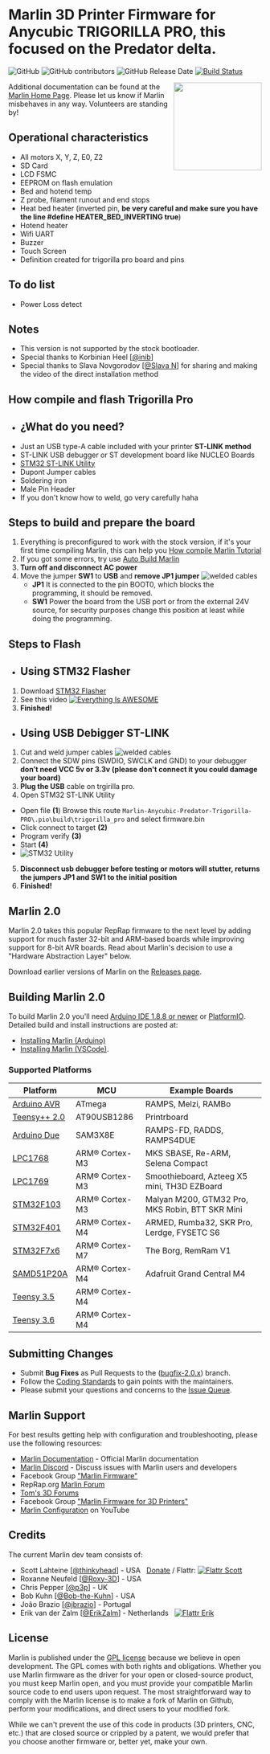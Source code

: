 # Marlin 3D Printer Firmware for Anycubic TRIGORILLA PRO, this focused on the Predator delta.

![GitHub](https://img.shields.io/github/license/marlinfirmware/marlin.svg)
![GitHub contributors](https://img.shields.io/github/contributors/marlinfirmware/marlin.svg)
![GitHub Release Date](https://img.shields.io/github/release-date/marlinfirmware/marlin.svg)
[![Build Status](https://github.com/MarlinFirmware/Marlin/workflows/CI/badge.svg?branch=bugfix-2.0.x)](https://github.com/MarlinFirmware/Marlin/actions)

<img align="right" width=175 src="buildroot/share/pixmaps/logo/marlin-250.png" />

Additional documentation can be found at the [Marlin Home Page](http://marlinfw.org/).
Please let us know if Marlin misbehaves in any way. Volunteers are standing by!


## Operational characteristics

- All motors X, Y, Z, E0, Z2
- SD Card
- LCD FSMC
- EEPROM on flash emulation
- Bed and hotend temp 
- Z probe, filament runout and end stops
- Heat bed heater (inverted pin, **be very careful and make sure you have the line #define HEATER_BED_INVERTING true**)
- Hotend heater
- Wifi UART
- Buzzer
- Touch Screen
- Definition created for trigorilla pro board and pins

## To do list

- Power Loss detect 

## Notes
- This version is not supported by the stock bootloader.
- Special thanks to Korbinian Heel [[@inib](https://github.com/inib)]
- Special thanks to Slava Novgorodov [[@Slava N](https://www.youtube.com/channel/UC617QlzItK-dOeTTttKZq3A)] for sharing and making the video of the direct installation method

## How compile and flash Trigorilla Pro

- ## ¿What do you need?
 - Just an USB type-A cable included with your printer
 **ST-LINK method**
 - ST-LINK USB debugger or ST development board like NUCLEO Boards
 - [STM32 ST-LINK Utility](https://www.st.com/en/development-tools/stsw-link004.html#get-software)
 - Dupont Jumper cables 
 - Soldering iron
 - Male Pin Header 
 - If you don't know how to weld, go very carefully haha

## Steps to build and prepare the board
 1. Everything is preconfigured to work with the stock version, if it's your first time compiling Marlin, this can help you [How compile Marlin Tutorial](https://marlinfw.org/docs/basics/install_platformio_vscode.html)
 2. If you got some errors, try use [Auto Build Marlin](https://marlinfw.org/docs/basics/install_platformio.html#auto-build-marlin)
 3. **Turn off and disconnect AC power**
 4. Move the jumper **SW1** to **USB** and **remove JP1 jumper** ![welded cables](/Images/JUMPERS.png)
    - **JP1** It is connected to the pin BOOT0, which blocks the programming, it should be removed.
    - **SW1** Power the board from the USB port or from the external 24V source, for security purposes change this position at least while doing the programming.

## Steps to Flash
- ## Using STM32 Flasher
 1. Download [STM32 Flasher](https://www.st.com/en/development-tools/flasher-stm32.html#get-software) 
 2. See this video 
 [![Everything Is AWESOME](https://img.youtube.com/vi/g2cAJXle6t0/0.jpg)](https://www.youtube.com/watch?v=g2cAJXle6t0 "ANYCUBIC Predator original board Trigorilla Pro reflash to Marlin 2.0.x")
 3. **Finished!**
 
- ## Using USB Debigger ST-LINK  
 1. Cut and weld jumper cables ![welded cables](/Images/SWD_pins.png)
 2. Connect the SDW pins (SWDIO, SWCLK and GND) to your debugger **don’t need VCC 5v or 3.3v (please don't connect it you could damage your board)**
 3. **Plug the USB** cable on trgirilla pro.
 4. Open STM32 ST-LINK Utility 
   - Open file **(1**) Browse this route `Marlin-Anycubic-Predator-Trigorilla-PRO\.pio\build\trigorilla_pro` and select firmware.bin
   - Click connect to target **(2)**
   - Program verify **(3)**
   - Start **(4)**
   - ![STM32 Utility](/Images/STM32%20ST-LINK%20Utility.png)
 5. **Disconnect usb debugger before testing or motors will stutter, returns the jumpers JP1 and SW1 to the initial position**
 6. **Finished!**
 


## Marlin 2.0

Marlin 2.0 takes this popular RepRap firmware to the next level by adding support for much faster 32-bit and ARM-based boards while improving support for 8-bit AVR boards. Read about Marlin's decision to use a "Hardware Abstraction Layer" below.

Download earlier versions of Marlin on the [Releases page](https://github.com/MarlinFirmware/Marlin/releases).

## Building Marlin 2.0

To build Marlin 2.0 you'll need [Arduino IDE 1.8.8 or newer](https://www.arduino.cc/en/main/software) or [PlatformIO](http://docs.platformio.org/en/latest/ide.html#platformio-ide). Detailed build and install instructions are posted at:

  - [Installing Marlin (Arduino)](http://marlinfw.org/docs/basics/install_arduino.html)
  - [Installing Marlin (VSCode)](http://marlinfw.org/docs/basics/install_platformio_vscode.html).

### Supported Platforms

  Platform|MCU|Example Boards
  --------|---|-------
  [Arduino AVR](https://www.arduino.cc/)|ATmega|RAMPS, Melzi, RAMBo
  [Teensy++ 2.0](http://www.microchip.com/wwwproducts/en/AT90USB1286)|AT90USB1286|Printrboard
  [Arduino Due](https://www.arduino.cc/en/Guide/ArduinoDue)|SAM3X8E|RAMPS-FD, RADDS, RAMPS4DUE
  [LPC1768](http://www.nxp.com/products/microcontrollers-and-processors/arm-based-processors-and-mcus/lpc-cortex-m-mcus/lpc1700-cortex-m3/512kb-flash-64kb-sram-ethernet-usb-lqfp100-package:LPC1768FBD100)|ARM® Cortex-M3|MKS SBASE, Re-ARM, Selena Compact
  [LPC1769](https://www.nxp.com/products/processors-and-microcontrollers/arm-microcontrollers/general-purpose-mcus/lpc1700-cortex-m3/512kb-flash-64kb-sram-ethernet-usb-lqfp100-package:LPC1769FBD100)|ARM® Cortex-M3|Smoothieboard, Azteeg X5 mini, TH3D EZBoard
  [STM32F103](https://www.st.com/en/microcontrollers-microprocessors/stm32f103.html)|ARM® Cortex-M3|Malyan M200, GTM32 Pro, MKS Robin, BTT SKR Mini
  [STM32F401](https://www.st.com/en/microcontrollers-microprocessors/stm32f401.html)|ARM® Cortex-M4|ARMED, Rumba32, SKR Pro, Lerdge, FYSETC S6
  [STM32F7x6](https://www.st.com/en/microcontrollers-microprocessors/stm32f7x6.html)|ARM® Cortex-M7|The Borg, RemRam V1
  [SAMD51P20A](https://www.adafruit.com/product/4064)|ARM® Cortex-M4|Adafruit Grand Central M4
  [Teensy 3.5](https://www.pjrc.com/store/teensy35.html)|ARM® Cortex-M4|
  [Teensy 3.6](https://www.pjrc.com/store/teensy36.html)|ARM® Cortex-M4|

## Submitting Changes

- Submit **Bug Fixes** as Pull Requests to the ([bugfix-2.0.x](https://github.com/MarlinFirmware/Marlin/tree/bugfix-2.0.x)) branch.
- Follow the [Coding Standards](http://marlinfw.org/docs/development/coding_standards.html) to gain points with the maintainers.
- Please submit your questions and concerns to the [Issue Queue](https://github.com/MarlinFirmware/Marlin/issues).

## Marlin Support

For best results getting help with configuration and troubleshooting, please use the following resources:

- [Marlin Documentation](http://marlinfw.org) - Official Marlin documentation
- [Marlin Discord](https://discord.gg/n5NJ59y) - Discuss issues with Marlin users and developers
- Facebook Group ["Marlin Firmware"](https://www.facebook.com/groups/1049718498464482/)
- RepRap.org [Marlin Forum](http://forums.reprap.org/list.php?415)
- [Tom's 3D Forums](https://discuss.toms3d.org/)
- Facebook Group ["Marlin Firmware for 3D Printers"](https://www.facebook.com/groups/3Dtechtalk/)
- [Marlin Configuration](https://www.youtube.com/results?search_query=marlin+configuration) on YouTube

## Credits

The current Marlin dev team consists of:

 - Scott Lahteine [[@thinkyhead](https://github.com/thinkyhead)] - USA &nbsp; [Donate](http://www.thinkyhead.com/donate-to-marlin) / Flattr: [![Flattr Scott](http://api.flattr.com/button/flattr-badge-large.png)](https://flattr.com/submit/auto?user_id=thinkyhead&url=https://github.com/MarlinFirmware/Marlin&title=Marlin&language=&tags=github&category=software)
 - Roxanne Neufeld [[@Roxy-3D](https://github.com/Roxy-3D)] - USA
 - Chris Pepper [[@p3p](https://github.com/p3p)] - UK
 - Bob Kuhn [[@Bob-the-Kuhn](https://github.com/Bob-the-Kuhn)] - USA
 - João Brazio [[@jbrazio](https://github.com/jbrazio)] - Portugal
 - Erik van der Zalm [[@ErikZalm](https://github.com/ErikZalm)] - Netherlands &nbsp; [![Flattr Erik](http://api.flattr.com/button/flattr-badge-large.png)](https://flattr.com/submit/auto?user_id=ErikZalm&url=https://github.com/MarlinFirmware/Marlin&title=Marlin&language=&tags=github&category=software)

## License

Marlin is published under the [GPL license](/LICENSE) because we believe in open development. The GPL comes with both rights and obligations. Whether you use Marlin firmware as the driver for your open or closed-source product, you must keep Marlin open, and you must provide your compatible Marlin source code to end users upon request. The most straightforward way to comply with the Marlin license is to make a fork of Marlin on Github, perform your modifications, and direct users to your modified fork.

While we can't prevent the use of this code in products (3D printers, CNC, etc.) that are closed source or crippled by a patent, we would prefer that you choose another firmware or, better yet, make your own.
